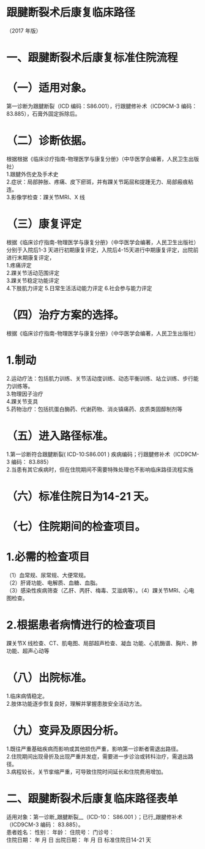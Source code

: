 # 跟腱断裂术后康复临床路径  
（2017 年版）  
# 一、跟腱断裂术后康复标准住院流程  
# （一）适用对象。  
第一诊断为跟腱断裂（ICD 编码：S86.001），行跟腱修补术（ICD9CM-3 编码： 83.885），石膏外固定拆除后。  
# （二）诊断依据。  
根据根据《临床诊疗指南-物理医学与康复分册》（中华医学会编著，人民卫生出版社）  
1.跟腱外伤史及手术史  
2.症状：局部肿胀、疼痛、皮下瘀斑，并有踝关节跖屈和提踵无力、局部瘢痕粘连。  
3.影像学检查：踝关节MRI、X 线  
# （三）康复评定  
根据《临床诊疗指南-物理医学与康复分册》（中华医学会编著，人民卫生出版社）  
分别于入院后1-3 天进行初期康复评定，入院后4-15天进行中期康复评定，出院前进行末期康复评定，  
1.疼痛评定  
2.踝关节活动范围评定  
3.踝关节稳定功能评定  
4.下肢肌力评定 5.日常生活活动能力评定 6.社会参与能力评定  
# （四）治疗方案的选择。  
根据《临床诊疗指南-物理医学与康复分册》（中华医学会编著，人民卫生出版社）  
# 1.制动  
2.运动疗法：包括肌力训练、关节活动度训练、动态平衡训练、站立训练、步行能力训练等。  
3.物理因子治疗  
4.踝关节支具  
5.药物治疗：包括抗蛋白酶药、代谢药物、消炎镇痛药、皮质类固醇制剂等  
# （五）进入路径标准。  
1.第一诊断符合跟腱断裂( ICD-10:S86.001 ) 疾病编码；行跟腱修补术（ICD9CM-3 编码： 83.885）  
2.当患有其它疾病时，但在住院期间不需要特殊处理也不影响临床路径流程实施  
# （六）标准住院日为14-21 天。  
# （七）住院期间的检查项目。  
# 1.必需的检查项目  
（1）血常规、尿常规、大便常规。  
（2）肝肾功能、电解质、血糖、血脂。  
（3）感染性疾病筛查（乙肝、丙肝、梅毒、艾滋病等）。（4）踝关节MRI、心电图检查。  
# 2.根据患者病情进行的检查项目  
踝关节X 线检查、CT、肌电图、局部超声检查、凝血 功能、心肌酶谱、胸片、肺功能、超声心动等  
# （八）出院标准。  
1.临床病情稳定。  
2.肢体功能逐步恢复良好，理解并掌握患肢安全活动方法。  
# （九）变异及原因分析。  
1.既往严重基础疾病而影响或其他损伤严重，影响第一诊断者需退出路径。  
2.住院期间出现骨折及出现严重并发症，需要进一步诊治或转科治疗，需退出路径。  
3.病程较长，关节挛缩严重，可导致住院时间延长和住院费用增加。  
# 二、跟腱断裂术后康复临床路径表单  
适用对象：第一诊断_跟腱断裂__（ICD-10： S86.001 ）；已行_跟腱修补术（ICD9CM-3 编码： 83.885）。  
患者姓名：           性别：    年龄：    住院号：      门诊号：  
住院日期：   年  月  日   出院日期：   年  月  日    标准住院日14-21 天  
